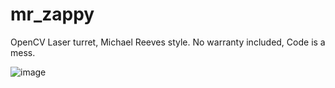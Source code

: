 # mr_zappy
OpenCV Laser turret, Michael Reeves style. No warranty included, Code is a mess.

![image](https://github.com/Alfredooe/mr_zappy/assets/68240493/988318b4-c52c-4c59-8f3a-01ba3c5501b1)
